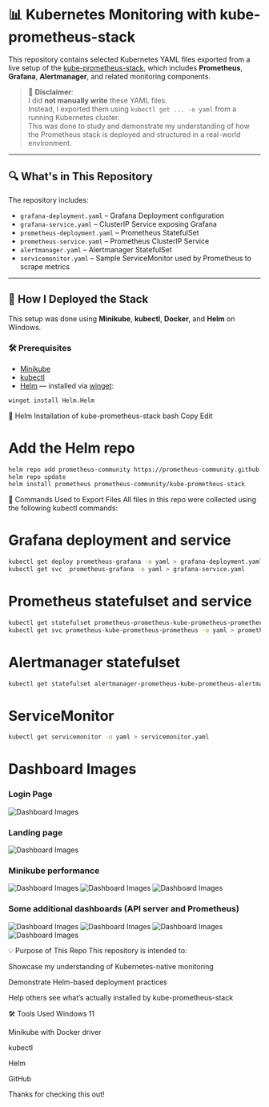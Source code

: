# 📊 Kubernetes Monitoring with kube-prometheus-stack

This repository contains selected Kubernetes YAML files exported from a live setup of the [kube-prometheus-stack](https://github.com/prometheus-community/helm-charts/tree/main/charts/kube-prometheus-stack), which includes **Prometheus**, **Grafana**, **Alertmanager**, and related monitoring components.

> 📝 **Disclaimer**:  
> I did **not manually write** these YAML files.  
> Instead, I exported them using `kubectl get ... -o yaml` from a running Kubernetes cluster.  
> This was done to study and demonstrate my understanding of how the Prometheus stack is deployed and structured in a real-world environment.

---

## 🔍 What's in This Repository

The repository includes:

- `grafana-deployment.yaml` – Grafana Deployment configuration
- `grafana-service.yaml` – ClusterIP Service exposing Grafana
- `prometheus-deployment.yaml` – Prometheus StatefulSet
- `prometheus-service.yaml` – Prometheus ClusterIP Service
- `alertmanager.yaml` – Alertmanager StatefulSet
- `servicemonitor.yaml` – Sample ServiceMonitor used by Prometheus to scrape metrics

---

## 🚀 How I Deployed the Stack

This setup was done using **Minikube**, **kubectl**, **Docker**, and **Helm** on Windows.

### 🛠 Prerequisites

- [Minikube](https://minikube.sigs.k8s.io/docs/)
- [kubectl](https://kubernetes.io/docs/tasks/tools/)
- [Helm](https://helm.sh/docs/intro/install/) — installed via [winget](https://learn.microsoft.com/en-us/windows/package-manager/winget/):

```bash
winget install Helm.Helm
```
🧱 Helm Installation of kube-prometheus-stack
bash
Copy
Edit
# Add the Helm repo
```bash
helm repo add prometheus-community https://prometheus-community.github.io/helm-charts
helm repo update
helm install prometheus prometheus-community/kube-prometheus-stack
```
📁 Commands Used to Export Files
All files in this repo were collected using the following kubectl commands:

# Grafana deployment and service
```bash
kubectl get deploy prometheus-grafana -o yaml > grafana-deployment.yaml
kubectl get svc  prometheus-grafana -o yaml > grafana-service.yaml
```
# Prometheus statefulset and service
```bash
kubectl get statefulset prometheus-prometheus-kube-prometheus-prometheus -o yaml > prometheus-deployment.yaml
kubectl get svc prometheus-kube-prometheus-prometheus -o yaml > prometheus-service.yaml
```
# Alertmanager statefulset
```bash
kubectl get statefulset alertmanager-prometheus-kube-prometheus-alertmanager -o yaml > alertmanager.yaml
```
# ServiceMonitor
```bash
kubectl get servicemonitor -o yaml > servicemonitor.yaml
```
# Dashboard Images
### Login Page
![Dashboard Images](<login.png>) 
### Landing page
![Dashboard Images](<landing-page.png>) 
### Minikube performance
![Dashboard Images](<minikube-ip.png>) 
![Dashboard Images](<minikube-performance-1.png>) 
![Dashboard Images](<minikube-performance-2.png>) 
### Some additional dashboards (API server and Prometheus)
![Dashboard Images](<Api-server-1.png>) 
![Dashboard Images](<Api-server-2.png>) 
![Dashboard Images](<Prometheus-Overview-1.png>)
![Dashboard Images](<Prometheus-Overview-2.png>) 

💡 Purpose of This Repo
This repository is intended to:

Showcase my understanding of Kubernetes-native monitoring

Demonstrate Helm-based deployment practices

Help others see what’s actually installed by kube-prometheus-stack

🛠 Tools Used
Windows 11

Minikube with Docker driver

kubectl

Helm

GitHub

Thanks for checking this out!